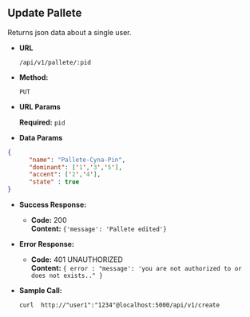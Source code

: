 **Update Pallete**
----
  Returns json data about a single user.

* **URL**

  `/api/v1/pallete/:pid`

* **Method:**

  `PUT`
  
*  **URL Params**

   **Required:**
   `pid`

* **Data Params**

```json
{
      "name": "Pallete-Cyna-Pin",
      "dominant": ['1','3','5'],
      "accent": ['2','4'],
      "state" : true
}
```

* **Success Response:**

  * **Code:** 200 <br />
    **Content:**
    `{'message': 'Pallete edited'}`
 
* **Error Response:**
    
  * **Code:** 401 UNAUTHORIZED <br />
    **Content:** `{ error : "message': 'you are not authorized to or does not exists.." }`

* **Sample Call:**

    ```
    curl  http://"user1":"1234"@localhost:5000/api/v1/create
    ```